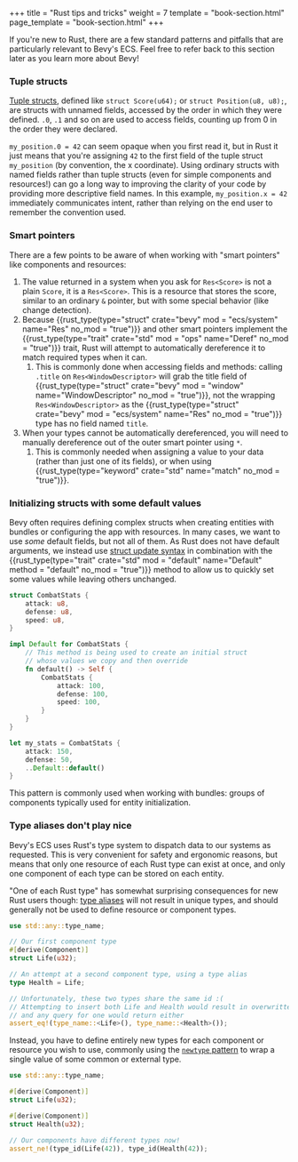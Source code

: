 +++
title = "Rust tips and tricks"
weight = 7
template = "book-section.html"
page_template = "book-section.html"
+++

If you're new to Rust, there are a few standard patterns and pitfalls that are particularly relevant to Bevy's ECS.
Feel free to refer back to this section later as you learn more about Bevy!

### Tuple structs

[Tuple structs](https://doc.rust-lang.org/1.9.0/book/structs.html), defined like `struct Score(u64);` or `struct Position(u8, u8);`, are structs with unnamed fields, accessed by the order in which they were defined.
`.0`, `.1` and so on are used to access fields, counting up from 0 in the order they were declared.

`my_position.0 = 42` can seem opaque when you first read it, but in Rust it just means that you're assigning `42` to the first field of the tuple struct `my_position` (by convention, the x coordinate).
Using ordinary structs with named fields rather than tuple structs (even for simple components and resources!) can go a long way to improving the clarity of your code by providing more descriptive field names.
In this example, `my_position.x = 42` immediately communicates intent, rather than relying on the end user to remember the convention used.

### Smart pointers

There are a few points to be aware of when working with "smart pointers" like components and resources:

1. The value returned in a system when you ask for `Res<Score>` is not a plain `Score`, it is a `Res<Score>`. This is a resource that stores the score, similar to an ordinary `&` pointer, but with some special behavior (like change detection).
2. Because {{rust_type(type="struct" crate="bevy" mod = "ecs/system" name="Res" no_mod = "true")}} and other smart pointers implement the {{rust_type(type="trait" crate="std" mod = "ops" name="Deref" no_mod = "true")}} trait, Rust will attempt to automatically dereference it to match required types when it can.
   1. This is commonly done when accessing fields and methods: calling `.title` on `Res<WindowDescriptor>` will grab the title field of {{rust_type(type="struct" crate="bevy" mod = "window" name="WindowDescriptor" no_mod = "true")}}, not the wrapping `Res<WindowDescriptor>` as the {{rust_type(type="struct" crate="bevy" mod = "ecs/system" name="Res" no_mod = "true")}} type has no field named `title`.
3. When your types cannot be automatically dereferenced, you will need to manually dereference out of the outer smart pointer using `*`.
   1. This is commonly needed when assigning a value to your data (rather than just one of its fields), or when using {{rust_type(type="keyword" crate="std" name="match" no_mod = "true")}}.

### Initializing structs with some default values

Bevy often requires defining complex structs when creating entities with bundles or configuring the app with resources.
In many cases, we want to use *some* default fields, but not all of them.
As Rust does not have default arguments, we instead use [struct update syntax](https://doc.rust-lang.org/book/ch05-01-defining-structs.html#creating-instances-from-other-instances-with-struct-update-syntax) in combination with the {{rust_type(type="trait" crate="std" mod = "default" name="Default" method = "default" no_mod = "true")}} method to allow us to quickly set some values while leaving others unchanged.

```rust
struct CombatStats {
	attack: u8,
	defense: u8,
	speed: u8,
}

impl Default for CombatStats {
	// This method is being used to create an initial struct
	// whose values we copy and then override
	fn default() -> Self {
		CombatStats {
			attack: 100,
			defense: 100,
			speed: 100,
		}
	}
}

let my_stats = CombatStats {
	attack: 150,
	defense: 50,
	..Default::default()
}
```

This pattern is commonly used when working with bundles: groups of components typically used for entity initialization.

### Type aliases don't play nice

Bevy's ECS uses Rust's type system to dispatch data to our systems as requested.
This is very convenient for safety and ergonomic reasons, but means that only one resource of each Rust type can exist at once, and only one component of each type can be stored on each entity.

"One of each Rust type" has somewhat surprising consequences for new Rust users though: [type aliases](https://doc.rust-lang.org/reference/items/type-aliases.html) will not result in unique types, and should generally not be used to define resource or component types.

```rust
use std::any::type_name;

// Our first component type
#[derive(Component)]
struct Life(u32);

// An attempt at a second component type, using a type alias
type Health = Life;

// Unfortunately, these two types share the same id :(
// Attempting to insert both Life and Health would result in overwritten values,
// and any query for one would return either
assert_eq!(type_name::<Life>(), type_name::<Health>());
```

Instead, you have to define entirely new types for each component or resource you wish to use,
commonly using the [`newtype` pattern](https://doc.rust-lang.org/book/ch19-03-advanced-traits.html#using-the-newtype-pattern-to-implement-external-traits-on-external-types) to wrap a single value of some common or external type.

```rust
use std::any::type_name;

#[derive(Component)]
struct Life(u32);

#[derive(Component)]
struct Health(u32);

// Our components have different types now!
assert_ne!(type_id(Life(42)), type_id(Health(42));
```
